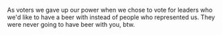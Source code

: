 As voters we gave up our power when we chose to vote for leaders who we'd like to have a beer with instead of people who represented us. They were never going to have beer with you, btw.  
